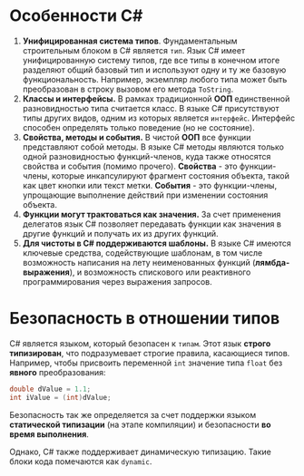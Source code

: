 # Особенности C\#

1. **Унифицированная система типов**.  Фундаментальным строительным блоком в C# является `тип`.  Язык С# имеет унифицированную систему типов, где все типы в конечном итоге разделяют общий базовый тип и используют одну и ту же базовую функциональность. Например, экземпляр любого типа может быть преобразован в строку вызовом его метода `ToString`. 
2. **Классы и интерфейсы.** В рамках традиционной **ООП** единственной разновидностью типа считается класс. В языке С# присутствуют типы других видов, одним из которых является `интерфейс`. Интерфейс  способен определять только поведение (но не состояние).
3. **Свойства, методы и события.** В чистой **ООП** все функции представляют собой методы. В языке С# методы являются только одной разновидностью функций-членов, куда также относятся свойства и события (помимо прочего). **Свойства** - это функции-члены, которые инкапсулируют фрагмент состояния объекта, такой как цвет кнопки или текст метки. **События** - это функции-члены, упрощающие выполнение действий при изменении состояния объекта.
4. **Функции могут трактоваться как значения.** За счет применения делегатов язык С# позволяет передавать функции как значения в другие функций и получать их из других функций.
5. **Для чистоты в С# поддерживаются шаблоны.** В языке С# имеются ключевые средства, содействующие шаблонам, в том числе возможность написания на лету неименованных функций (**лямбда-выражения**), и возможность спискового или реактивного программирования через выражения запросов. 

# Безопасность в отношении типов

C# является языком, который безопасен к `типам`. Этот язык **строго типизирован**, что подразумевает строгие правила, касающиеся типов. Например, чтобы присвоить переменной `int` значение типа `float` без **явного** преобразования:
```c#
double dValue = 1.1;
int iValue = (int)dValue;
```
Безопасность так же определяется за счет поддержки языком **статической типизации** (на этапе компиляции) и безопасности **во время выполнения**. 

Однако, C# также поддерживает динамическую типизацию. Такие блоки кода помечаются как `dynamic`. 